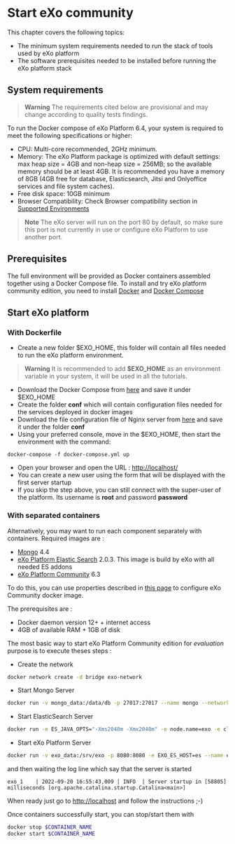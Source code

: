# Start eXo community

This chapter covers the following topics:

- The minimum system requirements needed to run the stack of tools used by eXo platform
- The software prerequisites needed to be installed before running the eXo platform stack

## System requirements

> **Warning**
> The requirements cited below are provisional and may change according to quality tests findings.


To run the Docker compose of eXo Platform 6.4, your system is required
to meet the following specifications or higher:

- CPU: Multi-core recommended, 2GHz minimum.
- Memory: The eXo Platform package is optimized with default settings: max heap size = 4GB and non-heap size = 256MB; so the available memory should be at least 4GB. It is recommended you have a memory of 8GB (4GB free for database, Elasticsearch, Jitsi and Onlyoffice services and file system caches).
- Free disk space: 10GB minimum
- Browser Compatibility: Check Browser compatibility section in
  [Supported Environments](https://www.exoplatform.com/supported-environments)

> **Note**
> The eXo server will run on the port 80 by default, so make sure this port is not currently in use or configure eXo Platform to use another port.

## Prerequisites

The full environment will be provided as Docker containers assembled together using a Docker Compose file. To install and try eXo platform community edition, you need to install [Docker](https://docs.docker.com/engine/install/) and [Docker Compose](https://docs.docker.com/compose/install/)

## Start eXo platform

### With Dockerfile

- Create a new folder $EXO\_HOME, this folder will contain all files needed to run the eXo platform environment. 
> **Warning**
> It is recommended to add **$EXO_HOME** as an environment variable in your system, it will be used in all the tutorials.
- Download the Docker Compose from [here](https://raw.githubusercontent.com/exo-docker/exo-community/master/docker-compose.yml) and save it under $EXO\_HOME
- Create the folder **conf** which will contain configuration files needed for the services deployed in docker images
- Download the file configuration file of Nginx server from [here](https://raw.githubusercontent.com/exo-docker/exo-community/master/conf/nginx.conf) and save it under the folder **conf**
- Using your preferred console, move in the $EXO\_HOME, then start the environment with the command:

```shell
docker-compose -f docker-compose.yml up
```

- Open your browser and open the URL : <http://localhost/>
- You can create a new user using the form that will be displayed with the first server startup
- If you skip the step above, you can still connect with the super-user of the platform. Its username is **root** and password **password**

### With separated containers

Alternatively, you may want to run each component separately with containers. Required images are :

- [Mongo](https://hub.docker.com/_/mongo) 4.4
- [eXo Platform Elastic Search](https://hub.docker.com/r/exoplatform/elasticsearch) 2.0.3. This image is build by eXo with all
  needed ES addons
- [eXo Platform Community](https://hub.docker.com/r/exoplatform/exo-community) 6.3

To do this, you can use properties described in [this page](https://hub.docker.com/r/exoplatform/exo-community) to configure eXo Community docker image.

The prerequisites are :

- Docker daemon version 12+ + internet access
- 4GB of available RAM + 1GB of disk

The most basic way to start eXo Platform Community edition for *evaluation* purpose is to execute theses steps : 

- Create the network
```bash
docker network create -d bridge exo-network
```

- Start Mongo Server
```bash
docker run -v mongo_data:/data/db -p 27017:27017 --name mongo --network=exo-network mongo:4.4
```
 
- Start ElasticSearch Server
```bash
docker run -e ES_JAVA_OPTS="-Xms2048m -Xmx2048m" -e node.name=exo -e cluster.name=exo -e cluster.initial_master_nodes=exo -e network.host=_site_ -v search_data:/usr/share/elasticsearch/data --name es --network=exo-network exoplatform/elasticsearch:2.0.3
```

- Start eXo Platform Server
```bash
docker run -v exo_data:/srv/exo -p 8080:8080 -e EXO_ES_HOST=es --name exo --network=exo-network exoplatform/exo-community:6.3
```

and then waiting the log line which say that the server is started

```log
exo_1    | 2022-09-20 16:55:43,009 | INFO  | Server startup in [58805] milliseconds [org.apache.catalina.startup.Catalina<main>] 
```

When ready just go to <http://localhost> and follow the instructions ;-)

Once containers successfully start, you can stop/start them with
```bash
docker stop $CONTAINER_NAME
docker start $CONTAINER_NAME
```
